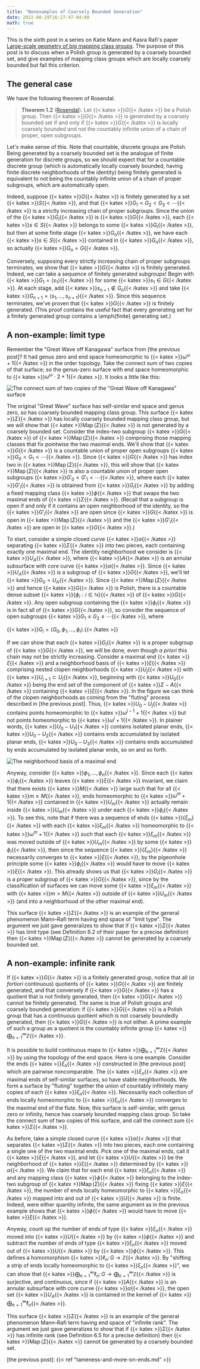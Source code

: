 ```yaml
---
title: "Nonexamples of Coarsely Bounded Generation"
date: 2022-08-29T16:27:47-04:00
math: true
---
```

This is the sixth post in a series on Katie Mann and Kasra Rafi's paper
[Large-scale geometry of big mapping class groups](https://arxiv.org/abs/1912.10914).
The purpose of this post is to discuss when a Polish group is generated by a coarsely bounded set,
and give examples of mapping class groups which are locally coarsely bounded but fail this criterion.

## The general case

We have the following theorem of Rosendal.

> **Theorem 1.2** ([Rosendal](http://homepages.math.uic.edu/~rosendal/PapersWebsite/Coarse-Geometry-Book17.pdf)).
Let {{< katex >}}$G${{< /katex >}} be a Polish group.
Then {{< katex >}}$G${{< /katex >}} is generated by a coarsely bounded set if and only if
{{< katex >}}$G${{< /katex >}} is locally coarsely bounded and not the countably infinite union of a chain of proper, open subgroups.

Let's make sense of this.
Note that countable, discrete groups are Polish.
Being generated by a coarsely bounded set is the analogue of finite generation for discrete groups,
so we should expect that for a countable discrete group 
(which is automatically locally coarsely bounded, having finite discrete neighborhoods of the identity)
being finitely generated is equivalent to not being the countably infinite union of a chain of proper subgroups,
which are automatically open.

Indeed, suppose {{< katex >}}$G${{< /katex >}} is finitely generated by a set {{< katex >}}$S${{< /katex >}},
and that {{< katex >}}$G_1 < G_2 < G_3 < \cdots${{< /katex >}} is a strictly increasing chain of proper subgroups.
Since the union of the {{< katex >}}$G_i${{< /katex >}} is {{< katex >}}$G${{< /katex >}},
each {{< katex >}}$s \in S${{< /katex >}} belongs to some {{< katex >}}$G_i${{< /katex >}},
but then at some finite stage {{< katex >}}$G_n${{< /katex >}}, we have each {{< katex >}}$s \in S${{< /katex >}} contained in {{< katex >}}$G_n${{< /katex >}},
so actually {{< katex >}}$G_n = G${{< /katex >}}.

Conversely, supposing every strictly increasing chain of proper subgroups terminates,
we show that {{< katex >}}$G${{< /katex >}} is finitely generated.
Indeed, we can take a sequence of finitely generated subgroups!
Begin with {{< katex >}}$G_1 = \langle s_1 \rangle${{< /katex >}} for some {{< katex >}}$s_1 \in G${{< /katex >}}.
At each stage, add {{< katex >}}$s_{n+1} \notin G_n${{< /katex >}} and take {{< katex >}}$G_{n+1} = \langle s_1,\ldots,s_{n+1}\rangle${{< /katex >}}.
Since this sequence terminates,
we've proven that {{< katex >}}$G${{< /katex >}} is finitely generated.
(This proof contains the useful fact
that every generating set for a finitely generated group
contains a \emph{finite} generating set.)

## A non-example: limit type

Remember the "Great Wave off Kanagawa" surface from [the previous post]?
It had genus zero and end space homeomorphic to {{< katex >}}$\omega^\omega + 1${{< /katex >}} in the order topology.
Take the connect sum of two copies of that surface;
so the genus-zero surface with end space homeomorphic to {{< katex >}}$\omega^\omega \cdot 2 + 1${{< /katex >}}.
It looks a little like this:

![The connect sum of two copies of the "Great Wave off Kanagawa" surface](/img/doublewave.jpeg)

The original "Great Wave" surface has self-similar end space and genus zero,
so has coarsely bounded mapping class group.
This surface {{< katex >}}$\Sigma${{< /katex >}} has locally coarsely bounded mapping class group,
but we will show that {{< katex >}}$\operatorname{Map}(\Sigma)${{< /katex >}} is not generated by a coarsely bounded set.
Consider the index-two subgroup {{< katex >}}$G${{< /katex >}} of {{< katex >}}$\operatorname{Map}(\Sigma)${{< /katex >}}
comprising those mapping classes that fix pointwise the two maximal ends.
We'll show that {{< katex >}}$G${{< /katex >}} is a countable union of proper open subgroups {{< katex >}}$G_0 < G_1 < \cdots${{< /katex >}}.
Since {{< katex >}}$G${{< /katex >}} has index two in {{< katex >}}$\operatorname{Map}(\Sigma)${{< /katex >}},
this will show that {{< katex >}}$\operatorname{Map}(\Sigma)${{< /katex >}} is also a countable union of proper open subgroups
{{< katex >}}$G'_0 < G'_1 < \cdots${{< /katex >}},
where each {{< katex >}}$G'_i${{< /katex >}} is obtained from {{< katex >}}$G_i${{< /katex >}}
by adding a fixed mapping class {{< katex >}}$\phi${{< /katex >}} that swaps the two maximal ends of {{< katex >}}$\Sigma${{< /katex >}}.
(Recall that a subgroup is open if and only if it contains an open neighborhood of the identity,
so the {{< katex >}}$G'_i${{< /katex >}} are open since {{< katex >}}$G${{< /katex >}} is open in {{< katex >}}$\operatorname{Map}(\Sigma)${{< /katex >}} and the {{< katex >}}$G'_i${{< /katex >}} are open in {{< katex >}}$G${{< /katex >}}.)

To start, consider a simple closed curve {{< katex >}}$\alpha${{< /katex >}} separating {{< katex >}}$\Sigma${{< /katex >}} into two pieces,
each containing exactly one maximal end.
The identity neighborhood we consider is {{< katex >}}$U_A${{< /katex >}}, where {{< katex >}}$A${{< /katex >}} is an annular subsurface
with core curve {{< katex >}}$\alpha${{< /katex >}}.
Since {{< katex >}}$U_A${{< /katex >}} is a subgroup of {{< katex >}}$G${{< /katex >}}, we'll let {{< katex >}}$G_0 = U_A${{< /katex >}}.
Since {{< katex >}}$\operatorname{Map}(\Sigma)${{< /katex >}} and hence {{< katex >}}$G${{< /katex >}} is Polish,
there is a countable dense subset {{< katex >}}$\{\phi_i : i \in \mathbb{N}\}${{< /katex >}} of {{< katex >}}$G${{< /katex >}}.
Any open subgroup containing the {{< katex >}}$\phi_i${{< /katex >}} is in fact all of {{< katex >}}$G${{< /katex >}},
so consider the sequence of open subgroups {{< katex >}}$G_1 \le G_2 \le \cdots${{< /katex >}},
where

{{< katex >}}$G_i = \langle G_0, \phi_1,\ldots, \phi_i \rangle.${{< /katex >}}

If we can show that each {{< katex >}}$G_i${{< /katex >}} is a proper subgroup of {{< katex >}}$G${{< /katex >}}, we will be done,
even though *a priori* this chain may not be strictly increasing.
Consider a maximal end {{< katex >}}$\xi${{< /katex >}} and a neighborhood basis of {{< katex >}}$\xi${{< /katex >}}
comprising nested clopen neighborhoods {{< katex >}}$U_j${{< /katex >}} with {{< katex >}}$U_{j+1} \subset U_j${{< /katex >}},
beginning with {{< katex >}}$U_0${{< /katex >}} being the end set of the component of {{< katex >}}$\Sigma - A${{< /katex >}} containing {{< katex >}}$\xi${{< /katex >}}.
In the figure we can think of the clopen neighborhoods as coming from the "fluting" process
described in [the previous post].
Thus, {{< katex >}}$U_0 - U_j${{< /katex >}} contains points homeomorphic to {{< katex >}}$\omega^{j-1} + 1${{< /katex >}}
but not points homeomorphic to {{< katex >}}$\omega^j + 1${{< /katex >}}.
In plainer words, {{< katex >}}$U_0 - U_1${{< /katex >}} contains isolated planar ends,
{{< katex >}}$U_0 - U_2${{< /katex >}} contains ends accumulated by isolated planar ends,
{{< katex >}}$U_0 - U_3${{< /katex >}} contains ends accumulated by ends accumulated by isolated planar ends,
so on and so forth.

![The neighborhood basis of a maximal end](/img/neighborhoodbasis.jpeg)

Anyway, consider {{< katex >}}$\phi_1,\ldots,\phi_n${{< /katex >}}.
Since each {{< katex >}}$\phi_i${{< /katex >}} leaves {{< katex >}}$\xi${{< /katex >}} invariant,
we claim that there exists {{< katex >}}$M${{< /katex >}} large such that for all {{< katex >}}$m \ge M${{< /katex >}},
ends homeomorphic to {{< katex >}}$\omega^m + 1${{< /katex >}} contained in {{< katex >}}$U_m${{< /katex >}} actually remain inside {{< katex >}}$U_m${{< /katex >}}
under each {{< katex >}}$\phi_i${{< /katex >}}.
To see this, note that if there was a sequence of ends {{< katex >}}$\{\xi_m\}${{< /katex >}}
with each {{< katex >}}$\xi_m${{< /katex >}} homeomorphic to {{< katex >}}$\omega^m + 1${{< /katex >}}
such that each {{< katex >}}$\xi_m${{< /katex >}} was moved outside of {{< katex >}}$U_m${{< /katex >}} by some {{< katex >}}$\phi_i${{< /katex >}},
then since the sequence {{< katex >}}$\{\xi_m\}${{< /katex >}} necessarily converges to {{< katex >}}$\xi${{< /katex >}},
by the pigeonhole principle some {{< katex >}}$\phi_i${{< /katex >}} would have to move {{< katex >}}$\xi${{< /katex >}}.
This already shows us that {{< katex >}}$G_i${{< /katex >}} is a proper subgroup of {{< katex >}}$G${{< /katex >}},
since by the classification of surfaces
we can move some {{< katex >}}$\xi_m${{< /katex >}} with {{< katex >}}$m > M${{< /katex >}} outside of {{< katex >}}$U_m${{< /katex >}} 
(and into a neighborhood of the other maximal end).

This surface {{< katex >}}$\Sigma${{< /katex >}} is an example of the general phenomenon
Mann–Rafi term having end space of "limit type".
The argument we just gave generalizes
to show that if {{< katex >}}$\Sigma${{< /katex >}} has limit type 
(see Definition 6.2 of their paper for a precise definition)
then {{< katex >}}$\operatorname{Map}(\Sigma)${{< /katex >}} cannot be generated by a coarsely bounded set.

## A non-example: infinite rank

If {{< katex >}}$G${{< /katex >}} is a finitely generated group,
notice that all (*a fortiori* continuous) quotients of {{< katex >}}$G${{< /katex >}} are finitely generated,
and that conversely if {{< katex >}}$G${{< /katex >}} has a quotient that is not finitely generated,
then {{< katex >}}$G${{< /katex >}} cannot be finitely generated.
The same is true of Polish groups and coarsely bounded generation:
if {{< katex >}}$G${{< /katex >}} is a Polish group that has a continuous quotient
which is not coarsely boundedly generated, then {{< katex >}}$G${{< /katex >}} is not either.
A prime example of such a group as a quotient 
is the countably infinite group {{< katex >}}$\bigoplus_{n = 1}^\infty \mathbb{Z}${{< /katex >}}.

It is possible to build continuous maps to {{< katex >}}$\bigoplus_{n=1}^\infty \mathbb{Z}${{< /katex >}}
by using the topology of the end space.
Here is one example.
Consider the ends {{< katex >}}$\xi_n${{< /katex >}} constructed in [the previous post]
which are pairwise noncomparable.
The {{< katex >}}$\xi_n${{< /katex >}} are maximal ends of self-similar surfaces,
so have stable neighborhoods.
We form a surface by "fluting" together the union of countably infinitely many copies of each {{< katex >}}$\xi_n${{< /katex >}}.
Necessarily each collection of ends locally homeomorphic to {{< katex >}}$\xi_n${{< /katex >}} converges to the maximal end of the flute.
Now, this surface is self-similar, with genus zero or infinity, hence has coarsely bounded mapping class group.
So take the connect sum of two copies of this surface, and call the connect sum {{< katex >}}$\Sigma${{< /katex >}}.

As before, take a simple closed curve {{< katex >}}$\alpha${{< /katex >}} that separates {{< katex >}}$\Sigma${{< /katex >}} into two pieces,
each one containing a single one of the two maximal ends.
Pick one of the maximal ends, call it {{< katex >}}$\xi${{< /katex >}},
and let {{< katex >}}$U${{< /katex >}} be the neighborhood of {{< katex >}}$\xi${{< /katex >}} determined by {{< katex >}}$\alpha${{< /katex >}}.
We claim that for each end {{< katex >}}$\xi_n${{< /katex >}} and any mapping class {{< katex >}}$\phi${{< /katex >}} 
belonging to the index-two subgroup of {{< katex >}}$\operatorname{Map}(\Sigma)${{< /katex >}} fixing {{< katex >}}$\xi${{< /katex >}},
the number of ends locally homeomorphic to {{< katex >}}$\xi_n${{< /katex >}} 
mapped into and out of {{< katex >}}$U${{< /katex >}} is finite.
Indeed, were either quantity infinite, the same argument as in the previous example
shows that {{< katex >}}$\phi${{< /katex >}} would have to move {{< katex >}}$\xi${{< /katex >}}.

Anyway, count up the number of ends of type {{< katex >}}$\xi_n${{< /katex >}} moved into {{< katex >}}$U${{< /katex >}} by {{< katex >}}$\phi${{< /katex >}}
and subtract the number of ends of type {{< katex >}}$\xi_n${{< /katex >}} moved out of {{< katex >}}$U${{< /katex >}} by {{< katex >}}$\phi${{< /katex >}}.
This defines a homomorphism {{< katex >}}$\ell_n \colon G \to \mathbb{Z}${{< /katex >}}.
By "shifting a strip of ends locally homeomorphic to {{< katex >}}$\xi_n${{< /katex >}}",
we can show that {{< katex >}}$\bigoplus_{n=1}^\infty \ell_n\colon G \to \bigoplus_{n=1}^\infty \mathbb{Z}${{< /katex >}} is surjective,
and continuous, since if {{< katex >}}$A${{< /katex >}} is an annular subsurface with core curve {{< katex >}}$\alpha${{< /katex >}},
the open set {{< katex >}}$U_A${{< /katex >}} is contained in the kernel of {{< katex >}}$\bigoplus_{n=1}^\infty \ell_n${{< /katex >}}.

This surface {{< katex >}}$\Sigma${{< /katex >}} is an example of the general phenomenon
Mann–Rafi term having end space of "infinite rank".
The argument we just gave generalizes
to show that if {{< katex >}}$\Sigma${{< /katex >}} has infinite rank
(see Definition 6.5 for a precise definition)
then {{< katex >}}$\operatorname{Map}(\Sigma)${{< /katex >}} cannot be generated by a coarsely bounded set.

[the previous post]: {{< ref "tameness-and-more-on-ends.md" >}}

